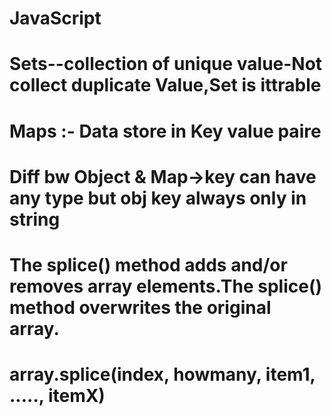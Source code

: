 # JavaScript

# Sets--collection of unique value-Not collect duplicate Value,Set is ittrable

# Maps :- Data store in Key value paire

# Diff bw Object & Map->key can have any type but obj key always only in string

# The splice() method adds and/or removes array elements.The splice() method overwrites the original array.

# array.splice(index, howmany, item1, ....., itemX)
